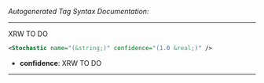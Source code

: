 _Autogenerated Tag Syntax Documentation:_

---
XRW TO DO

```xml
<Stochastic name="(&string;)" confidence="(1.0 &real;)" />
```

-   **confidence**: XRW TO DO

---
